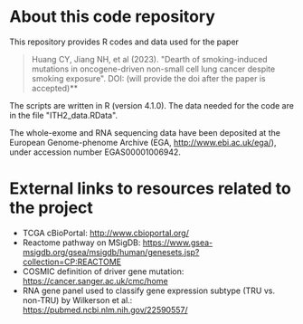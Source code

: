 # About this code repository
This repository provides R codes and data used for the paper

> Huang CY, Jiang NH, et al (2023). "Dearth of smoking-induced mutations in 
> oncogene-driven non-small cell lung cancer despite smoking exposure". 
> DOI: (will provide the doi after the paper is accepted)**

The scripts are written in R (version 4.1.0). The data needed for the code
are in the file "ITH2_data.RData". 

The whole-exome and RNA sequencing data have been deposited at 
the European Genome-phenome Archive (EGA, http://www.ebi.ac.uk/ega/), 
under accession number EGAS00001006942.

# External links to resources related to the project
* TCGA cBioPortal: http://www.cbioportal.org/
* Reactome pathway on MSigDB: https://www.gsea-msigdb.org/gsea/msigdb/human/genesets.jsp?collection=CP:REACTOME
* COSMIC definition of driver gene mutation: https://cancer.sanger.ac.uk/cmc/home
* RNA gene panel used to classify gene expression subtype (TRU vs. non-TRU) by Wilkerson et al.: https://pubmed.ncbi.nlm.nih.gov/22590557/
